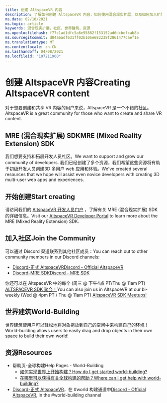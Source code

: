 ```yaml
---
title: 创建 AltspaceVR 内容
description: 了解如何创建 AltspaceVR 内容，如何使用混合现实扩展，以及如何加入扩展社区。
ms.date: 02/10/2021
ms.topic: article
keywords: 混合现实扩展，社区，世界建筑，资源
ms.openlocfilehash: f77c1ad1dfc5a6e95882f153152ad6dcbefcab8b
ms.sourcegitcommit: d84a6adf631ff02b106e682238f2861477caef1e
ms.translationtype: MT
ms.contentlocale: zh-CN
ms.lasthandoff: 04/08/2021
ms.locfileid: "107211908"
---
```

# <a name="creating-altspacevr-content"></a><span data-ttu-id="08cda-104">创建 AltspaceVR 内容</span><span class="sxs-lookup"><span data-stu-id="08cda-104">Creating AltspaceVR content</span></span>

<span data-ttu-id="08cda-105">对于想要创建和共享 VR 内容的用户来说，AltspaceVR 是一个不错的社区。</span><span class="sxs-lookup"><span data-stu-id="08cda-105">AltspaceVR is a great community for those who want to create and share VR content.</span></span> 

## <a name="mre-mixed-reality-extension-sdk"></a><span data-ttu-id="08cda-106">MRE (混合现实扩展) SDK</span><span class="sxs-lookup"><span data-stu-id="08cda-106">MRE (Mixed Reality Extension) SDK</span></span>

<span data-ttu-id="08cda-107">我们想要支持和拓展开发人员社区。</span><span class="sxs-lookup"><span data-stu-id="08cda-107">We want to support and grow our community of developers.</span></span> <span data-ttu-id="08cda-108">我们已经创建了多个资源，我们希望这些资源将有助于初级开发人员创建3D 多用户 web 应用和体验。</span><span class="sxs-lookup"><span data-stu-id="08cda-108">We've created several resources that we hope will assist even novice developers with creating 3D multi-user web apps and experiences.</span></span> 

## <a name="start-creating"></a><span data-ttu-id="08cda-109">开始创建</span><span class="sxs-lookup"><span data-stu-id="08cda-109">Start creating</span></span>

<span data-ttu-id="08cda-110">请访问我们的 [AltspaceVR 开发人员门户](https://developer.altvr.com/) ，了解有关 MRE (混合现实扩展) SDK 的详细信息。</span><span class="sxs-lookup"><span data-stu-id="08cda-110">Visit our [AltspaceVR Developer Portal](https://developer.altvr.com/) to learn more about the MRE (Mixed Reality Extension) SDK.</span></span>

## <a name="join-the-community"></a><span data-ttu-id="08cda-111">加入社区</span><span class="sxs-lookup"><span data-stu-id="08cda-111">Join the Community</span></span>

<span data-ttu-id="08cda-112">可以通过 Discord 渠道联系到其他社区成员：</span><span class="sxs-lookup"><span data-stu-id="08cda-112">You can reach out to other community members in our Discord channels:</span></span>

* [<span data-ttu-id="08cda-113">Discord-正式 AltspaceVR</span><span class="sxs-lookup"><span data-stu-id="08cda-113">Discord - Official AltspaceVR</span></span>](https://discord.gg/eYQ5VxK)
* [<span data-ttu-id="08cda-114">Discord-MRE SDK</span><span class="sxs-lookup"><span data-stu-id="08cda-114">Discord - MRE SDK</span></span>](https://discord.gg/ypvBkWz)

<span data-ttu-id="08cda-115">你还可以在 AltspaceVR 中的每个 (周三 @ 下午4点 PT/Thu @ 11am PT) [ALTSPACEVR SDK 聚会！](https://account.altvr.com/channels/sdk)</span><span class="sxs-lookup"><span data-stu-id="08cda-115">You can also join us in AltspaceVR at our bi-weekly (Wed @ 4pm PT / Thu @ 11am PT) [AltspaceVR SDK Meetups!](https://account.altvr.com/channels/sdk)</span></span>

## <a name="world-building"></a><span data-ttu-id="08cda-116">世界建筑</span><span class="sxs-lookup"><span data-stu-id="08cda-116">World-Building</span></span>

<span data-ttu-id="08cda-117">世界建筑使用户可以轻松地将对象拖放到自己的空间中来构建自己的环境！</span><span class="sxs-lookup"><span data-stu-id="08cda-117">World-building allows users to easily drag and drop objects in their own space to build their own world!</span></span>

## <a name="resources"></a><span data-ttu-id="08cda-118">资源</span><span class="sxs-lookup"><span data-stu-id="08cda-118">Resources</span></span>

* <span data-ttu-id="08cda-119">帮助页-全球构建</span><span class="sxs-lookup"><span data-stu-id="08cda-119">Help Pages - World-Building</span></span>
    * [<span data-ttu-id="08cda-120">如何实现世界上开始构建？</span><span class="sxs-lookup"><span data-stu-id="08cda-120">How do I get started world-building?</span></span>](../world-building/world-building-getting-started.md)
    * [<span data-ttu-id="08cda-121">在哪里可以获得有关全球构建的帮助？</span><span class="sxs-lookup"><span data-stu-id="08cda-121">Where can I get help with world-building?</span></span>](../world-building/getting-help.md)
* <span data-ttu-id="08cda-122">[Discord-正式 AltspaceVR](https://discord.gg/eYQ5VxK)，在 #world 构建通道中</span><span class="sxs-lookup"><span data-stu-id="08cda-122">[Discord - Official AltspaceVR](https://discord.gg/eYQ5VxK), in the #world-building channel</span></span>
